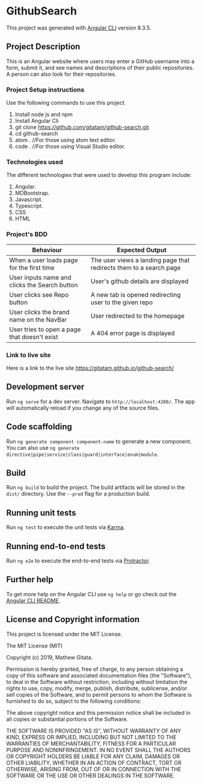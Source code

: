 # GithubSearch

This project was generated with [Angular CLI](https://github.com/angular/angular-cli) version 8.3.5.

## Project Description
This is an Angular website where users may enter a GitHub username into a form, submit it, and see names and descriptions of their public repositories. A person can also look for their repositories.

### Project Setup instructions
Use the following commands to use this project.
1. Install node js and npm
2. Install Angular Cli
3. git clone https://github.com/gitatam/github-search.git
4. cd github-search
5. atom .  //For those using atom text editor.
6. code .  //For those using Visual Studio editor.

### Technologies used
The different technologies that were used to develop this program include:
1. Angular.
2. MDBootstrap.
3. Javascript.
4. Typescript.
5. CSS
6. HTML

### Project's BDD
| Behaviour | Expected Output |
|-----------|-----------------|
|When a user loads page for the first time | The user views a landing page that redirects them to a search page |
|User inputs name and clicks the Search button | User's github details are displayed |
|User clicks see Repo button | A new tab is opened redirecting user to the given repo |
|User clicks the brand name on the NavBar | User redirected to the homepage |
|User tries to open a page that doesn't exist | A 404 error page is displayed |

### Link to live site
Here is a link to the live site https://gitatam.github.io/github-search/

## Development server

Run `ng serve` for a dev server. Navigate to `http://localhost:4200/`. The app will automatically reload if you change any of the source files.

## Code scaffolding

Run `ng generate component component-name` to generate a new component. You can also use `ng generate directive|pipe|service|class|guard|interface|enum|module`.

## Build

Run `ng build` to build the project. The build artifacts will be stored in the `dist/` directory. Use the `--prod` flag for a production build.

## Running unit tests

Run `ng test` to execute the unit tests via [Karma](https://karma-runner.github.io).

## Running end-to-end tests

Run `ng e2e` to execute the end-to-end tests via [Protractor](http://www.protractortest.org/).

## Further help

To get more help on the Angular CLI use `ng help` or go check out the [Angular CLI README](https://github.com/angular/angular-cli/blob/master/README.md).

## License and Copyright information

This project is licensed under the MIT License.

The MIT License (MIT)

Copyright (c) 2019, Mathew Gitata.

Permission is hereby granted, free of charge, to any person obtaining a copy of this software and associated documentation files (the "Software"), to deal in the Software without restriction, including without limitation the rights to use, copy, modify, merge, publish, distribute, sublicense, and/or sell copies of the Software, and to permit persons to whom the Software is furnished to do so, subject to the following conditions:

The above copyright notice and this permission notice shall be included in all copies or substantial portions of the Software.

THE SOFTWARE IS PROVIDED "AS IS", WITHOUT WARRANTY OF ANY KIND, EXPRESS OR IMPLIED, INCLUDING BUT NOT LIMITED TO THE WARRANTIES OF MERCHANTABILITY, FITNESS FOR A PARTICULAR PURPOSE AND NONINFRINGEMENT. IN NO EVENT SHALL THE AUTHORS OR COPYRIGHT HOLDERS BE LIABLE FOR ANY CLAIM, DAMAGES OR OTHER LIABILITY, WHETHER IN AN ACTION OF CONTRACT, TORT OR OTHERWISE, ARISING FROM, OUT OF OR IN CONNECTION WITH THE SOFTWARE OR THE USE OR OTHER DEALINGS IN THE SOFTWARE.
